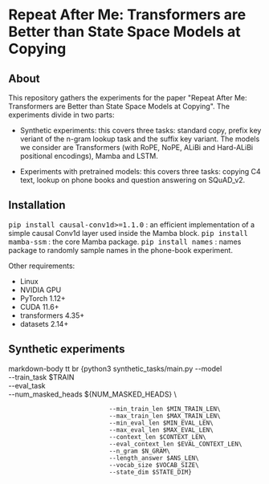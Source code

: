 # Repeat After Me: Transformers are Better than State Space Models at Copying

## About

This repository gathers the experiments for the paper "Repeat After Me: Transformers are Better than State Space Models at Copying". The experiments divide in two parts: 

- Synthetic experiments: this covers three tasks: standard copy, prefix key veriant of the n-gram lookup task and the suffix key variant. The models we consider are Transformers (with RoPE, NoPE, ALiBi and Hard-ALiBi positional encodings), Mamba and LSTM.

- Experiments with pretrained models: this covers three tasks: copying C4 text, lookup on phone books and question answering on SQuAD_v2.

## Installation

<tt>pip install causal-conv1d>=1.1.0</tt> : an efficient implementation of a simple causal Conv1d layer used inside the Mamba block.
<tt>pip install mamba-ssm</tt> : the core Mamba package.
<tt>pip install names</tt> : names package to randomly sample names in the phone-book experiment.

Other requirements:
- Linux
- NVIDIA GPU
- PyTorch 1.12+
- CUDA 11.6+
- transformers 4.35+
- datasets 2.14+

## Synthetic experiments

markdown-body tt br {python3 synthetic_tasks/main.py --model  \
                                --train_task $TRAIN \
                                --eval_task  \
                                --num_masked_heads ${NUM_MASKED_HEADS} \
                                
                                --min_train_len $MIN_TRAIN_LEN\
                                --max_train_len $MAX_TRAIN_LEN\
                                --min_eval_len $MIN_EVAL_LEN\
                                --max_eval_len $MAX_EVAL_LEN\
                                --context_len $CONTEXT_LEN\
                                --eval_context_len $EVAL_CONTEXT_LEN\
                                --n_gram $N_GRAM\
                                --length_answer $ANS_LEN\
                                --vocab_size $VOCAB_SIZE\
                                --state_dim $STATE_DIM}
